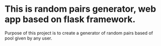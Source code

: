 # This is random pairs generator, web app based on flask framework.

Purpose of this project is to create a generator of random pairs based of pool given by any user. 
